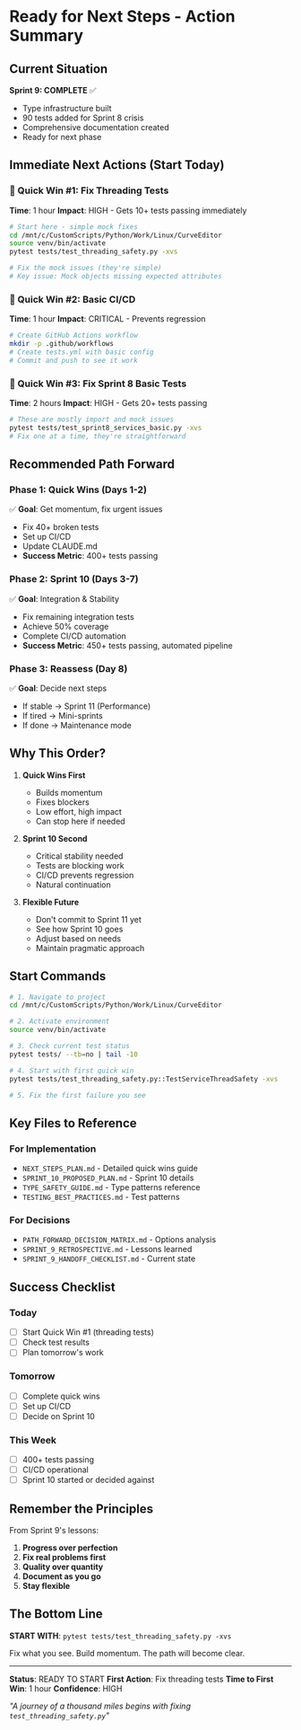 # Ready for Next Steps - Action Summary

## Current Situation
**Sprint 9: COMPLETE** ✅
- Type infrastructure built
- 90 tests added for Sprint 8 crisis
- Comprehensive documentation created
- Ready for next phase

## Immediate Next Actions (Start Today)

### 🎯 Quick Win #1: Fix Threading Tests
**Time**: 1 hour
**Impact**: HIGH - Gets 10+ tests passing immediately
```bash
# Start here - simple mock fixes
cd /mnt/c/CustomScripts/Python/Work/Linux/CurveEditor
source venv/bin/activate
pytest tests/test_threading_safety.py -xvs

# Fix the mock issues (they're simple)
# Key issue: Mock objects missing expected attributes
```

### 🎯 Quick Win #2: Basic CI/CD
**Time**: 1 hour
**Impact**: CRITICAL - Prevents regression
```bash
# Create GitHub Actions workflow
mkdir -p .github/workflows
# Create tests.yml with basic config
# Commit and push to see it work
```

### 🎯 Quick Win #3: Fix Sprint 8 Basic Tests
**Time**: 2 hours
**Impact**: HIGH - Gets 20+ tests passing
```bash
# These are mostly import and mock issues
pytest tests/test_sprint8_services_basic.py -xvs
# Fix one at a time, they're straightforward
```

## Recommended Path Forward

### Phase 1: Quick Wins (Days 1-2)
✅ **Goal**: Get momentum, fix urgent issues
- Fix 40+ broken tests
- Set up CI/CD
- Update CLAUDE.md
- **Success Metric**: 400+ tests passing

### Phase 2: Sprint 10 (Days 3-7)
✅ **Goal**: Integration & Stability
- Fix remaining integration tests
- Achieve 50% coverage
- Complete CI/CD automation
- **Success Metric**: 450+ tests passing, automated pipeline

### Phase 3: Reassess (Day 8)
✅ **Goal**: Decide next steps
- If stable → Sprint 11 (Performance)
- If tired → Mini-sprints
- If done → Maintenance mode

## Why This Order?

1. **Quick Wins First**
   - Builds momentum
   - Fixes blockers
   - Low effort, high impact
   - Can stop here if needed

2. **Sprint 10 Second**
   - Critical stability needed
   - Tests are blocking work
   - CI/CD prevents regression
   - Natural continuation

3. **Flexible Future**
   - Don't commit to Sprint 11 yet
   - See how Sprint 10 goes
   - Adjust based on needs
   - Maintain pragmatic approach

## Start Commands

```bash
# 1. Navigate to project
cd /mnt/c/CustomScripts/Python/Work/Linux/CurveEditor

# 2. Activate environment
source venv/bin/activate

# 3. Check current test status
pytest tests/ --tb=no | tail -10

# 4. Start with first quick win
pytest tests/test_threading_safety.py::TestServiceThreadSafety -xvs

# 5. Fix the first failure you see
```

## Key Files to Reference

### For Implementation
- `NEXT_STEPS_PLAN.md` - Detailed quick wins guide
- `SPRINT_10_PROPOSED_PLAN.md` - Sprint 10 details
- `TYPE_SAFETY_GUIDE.md` - Type patterns reference
- `TESTING_BEST_PRACTICES.md` - Test patterns

### For Decisions
- `PATH_FORWARD_DECISION_MATRIX.md` - Options analysis
- `SPRINT_9_RETROSPECTIVE.md` - Lessons learned
- `SPRINT_9_HANDOFF_CHECKLIST.md` - Current state

## Success Checklist

### Today
- [ ] Start Quick Win #1 (threading tests)
- [ ] Check test results
- [ ] Plan tomorrow's work

### Tomorrow
- [ ] Complete quick wins
- [ ] Set up CI/CD
- [ ] Decide on Sprint 10

### This Week
- [ ] 400+ tests passing
- [ ] CI/CD operational
- [ ] Sprint 10 started or decided against

## Remember the Principles

From Sprint 9's lessons:
1. **Progress over perfection**
2. **Fix real problems first**
3. **Quality over quantity**
4. **Document as you go**
5. **Stay flexible**

## The Bottom Line

**START WITH**: `pytest tests/test_threading_safety.py -xvs`

Fix what you see. Build momentum. The path will become clear.

---

**Status**: READY TO START
**First Action**: Fix threading tests
**Time to First Win**: 1 hour
**Confidence**: HIGH

*"A journey of a thousand miles begins with fixing `test_threading_safety.py`"*
